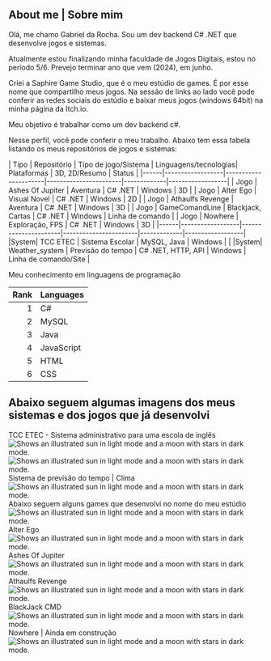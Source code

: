 ## About me | Sobre mim

Olá, me chamo Gabriel da Rocha. Sou um dev backend C# .NET que desenvolve jogos e sistemas.

Atualmente estou finalizando minha faculdade de Jogos Digitais, estou no período 5/6. Prevejo terminar ano que vem (2024), em junho.

Criei a Saphire Game Studio, que é o meu estúdio de games. É por esse nome que compartilho meus jogos. Na sessão de links ao lado você pode conferir as redes sociais do estúdio e baixar meus jogos (windows 64bit) na minha página da Itch.io.

Meu objetivo é trabalhar como um dev backend c#.

Nesse perfil, você pode conferir o meu trabalho. Abaixo tem essa tabela listando os meus repositórios de jogos e sistemas:

| Tipo | Repositório      | Tipo de jogo/Sistema | Linguagens/tecnologias| Plataformas | 3D, 2D/Resumo    | Status    |
|------|------------------|----------------------|-----------------------|-------------|------------------|
| Jogo | Ashes Of Jupiter | Aventura             | C# .NET               | Windows     | 3D               |
| Jogo | Alter Ego        | Visual Novel         | C# .NET               | Windows     | 2D               |
| Jogo | Athaulfs Revenge | Aventura             | C# .NET               | Windows     | 3D               |
| Jogo | GameComandLine   | Blackjack, Cartas    | C# .NET               | Windows     | Linha de comando |
| Jogo | Nowhere          | Exploração, FPS      | C# .NET               | Windows     | 3D               |
|------|------------------|----------------------|-----------------------|-------------|------------------|
|System| TCC ETEC         | Sistema Escolar      | MySQL, Java           | Windows     |                  | 
|System| Weather_system   | Previsão do tempo    | C# .NET, HTTP, API    | Windows     | Linha de comando/Site |


<summary>Meu conhecimento em linguagens de programação</summary>

| Rank | Languages |
|-----:|-----------|
|     1| C#        |
|     2| MySQL     |
|     3| Java      |
|     4| JavaScript|
|     5| HTML      |
|     6| CSS       |

## Abaixo seguem algumas imagens dos meus sistemas e dos jogos que já desenvolvi


<summary>TCC ETEC - Sistema administrativo para uma escola de inglês</summary>

<picture>
  <source media="(prefers-color-scheme: dark)" srcset="https://github.com/Gabrieladtr/Gabrieladtr/blob/main/Images/Captura%20de%20tela%202023-08-16%20062450.png">
  <source media="(prefers-color-scheme: light)" srcset="https://github.com/Gabrieladtr/Gabrieladtr/blob/main/Images/Captura%20de%20tela%202023-08-16%20062450.png">
  <img alt="Shows an illustrated sun in light mode and a moon with stars in dark mode." srcset="https://github.com/Gabrieladtr/Gabrieladtr/blob/main/Images/Captura%20de%20tela%202023-08-16%20062450.png">
</picture>

<picture>
  <source media="(prefers-color-scheme: dark)" srcset="https://github.com/Gabrieladtr/Gabrieladtr/blob/main/Images/Captura%20de%20tela%202023-08-16%20062525.png">
  <source media="(prefers-color-scheme: light)" srcset="https://github.com/Gabrieladtr/Gabrieladtr/blob/main/Images/Captura%20de%20tela%202023-08-16%20062525.png">
  <img alt="Shows an illustrated sun in light mode and a moon with stars in dark mode." srcset="https://github.com/Gabrieladtr/Gabrieladtr/blob/main/Images/Captura%20de%20tela%202023-08-16%20062525.png">
</picture>

<summary>Sistema de previsão do tempo | Clima</summary>
<picture>
  <source media="(prefers-color-scheme: dark)" srcset="https://github.com/Gabrieladtr/Gabrieladtr/blob/main/Images/TqpID8.png">
  <source media="(prefers-color-scheme: light)" srcset="https://github.com/Gabrieladtr/Gabrieladtr/blob/main/Images/TqpID8.png">
  <img alt="Shows an illustrated sun in light mode and a moon with stars in dark mode." srcset="https://github.com/Gabrieladtr/Gabrieladtr/blob/main/Images/TqpID8.png">
</picture>


<summary>Abaixo seguem alguns games que desenvolvi no nome do meu estúdio</summary>
<picture>
  <source media="(prefers-color-scheme: dark)" srcset="https://github.com/Gabrieladtr/Gabrieladtr/blob/main/Images/Captura%20de%20tela%202023-08-16%20062943.png">
  <source media="(prefers-color-scheme: light)" srcset="https://github.com/Gabrieladtr/Gabrieladtr/blob/main/Images/Captura%20de%20tela%202023-08-16%20062943.png">
  <img alt="Shows an illustrated sun in light mode and a moon with stars in dark mode." srcset="https://github.com/Gabrieladtr/Gabrieladtr/blob/main/Images/Captura%20de%20tela%202023-08-16%20062943.png">
</picture>

<summary>Alter Ego</summary>
<picture>
  <source media="(prefers-color-scheme: dark)" srcset="https://github.com/Gabrieladtr/Gabrieladtr/blob/main/Images/Captura%20de%20tela%202023-08-16%20062959.png">
  <source media="(prefers-color-scheme: light)" srcset="https://github.com/Gabrieladtr/Gabrieladtr/blob/main/Images/Captura%20de%20tela%202023-08-16%20062959.png">
  <img alt="Shows an illustrated sun in light mode and a moon with stars in dark mode." srcset="https://github.com/Gabrieladtr/Gabrieladtr/blob/main/Images/Captura%20de%20tela%202023-08-16%20062959.png">
</picture>

<summary>Ashes Of Jupiter</summary>
<picture>
  <source media="(prefers-color-scheme: dark)" srcset="https://github.com/Gabrieladtr/Gabrieladtr/blob/main/Images/Captura%20de%20tela%202023-08-16%20063026.png">
  <source media="(prefers-color-scheme: light)" srcset="https://github.com/Gabrieladtr/Gabrieladtr/blob/main/Images/Captura%20de%20tela%202023-08-16%20063026.png">
  <img alt="Shows an illustrated sun in light mode and a moon with stars in dark mode." srcset="https://github.com/Gabrieladtr/Gabrieladtr/blob/main/Images/Captura%20de%20tela%202023-08-16%20063026.png">
</picture>

<summary>Athaulfs Revenge</summary>
<picture>
  <source media="(prefers-color-scheme: dark)" srcset="https://github.com/Gabrieladtr/Gabrieladtr/blob/main/Images/Captura%20de%20tela%202023-08-16%20063013.png">
  <source media="(prefers-color-scheme: light)" srcset="https://github.com/Gabrieladtr/Gabrieladtr/blob/main/Images/Captura%20de%20tela%202023-08-16%20063013.png">
  <img alt="Shows an illustrated sun in light mode and a moon with stars in dark mode." srcset="https://github.com/Gabrieladtr/Gabrieladtr/blob/main/Images/Captura%20de%20tela%202023-08-16%20063013.png">
</picture>

<summary>BlackJack CMD</summary>
<picture>
  <source media="(prefers-color-scheme: dark)" srcset="https://github.com/Gabrieladtr/Gabrieladtr/blob/main/Images/w1JwlP.png">
  <source media="(prefers-color-scheme: light)" srcset="https://github.com/Gabrieladtr/Gabrieladtr/blob/main/Images/w1JwlP.png">
  <img alt="Shows an illustrated sun in light mode and a moon with stars in dark mode." srcset="https://github.com/Gabrieladtr/Gabrieladtr/blob/main/Images/w1JwlP.png">
</picture>

<summary>Nowhere | Ainda em construção</summary>
<picture>
  <source media="(prefers-color-scheme: dark)" srcset="https://github.com/Gabrieladtr/Gabrieladtr/blob/main/Images/TqpID8.png">
  <source media="(prefers-color-scheme: light)" srcset="https://github.com/Gabrieladtr/Gabrieladtr/blob/main/Images/TqpID8.png">
  <img alt="Shows an illustrated sun in light mode and a moon with stars in dark mode." srcset="https://github.com/Gabrieladtr/Gabrieladtr/blob/main/Images/TqpID8.png">
</picture>








